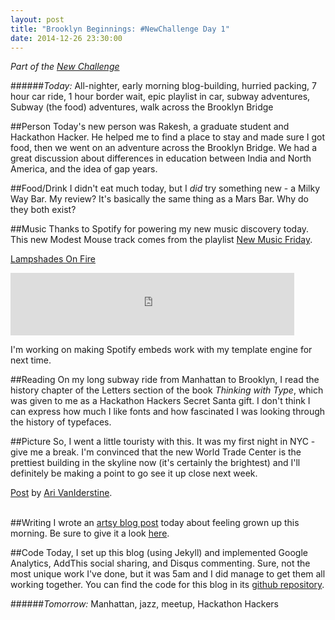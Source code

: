 ```yaml
---
layout: post
title: "Brooklyn Beginnings: #NewChallenge Day 1"
date: 2014-12-26 23:30:00
---
```


_Part of the [New Challenge][nc]_

######_Today:_ All-nighter, early morning blog-building, hurried packing, 7 hour car ride, 1 hour border wait, epic playlist in car, subway adventures, Subway (the food) adventures, walk across the Brooklyn Bridge

##Person
Today's new person was Rakesh, a graduate student and Hackathon Hacker. He helped me to find a place to stay and made sure I got food, then we went on an adventure across the Brooklyn Bridge. We had a great discussion about differences in education between India and North America, and the idea of gap years.

##Food/Drink
I didn't eat much today, but I _did_ try something new - a Milky Way Bar. My review? It's basically the same thing as a Mars Bar. Why do they both exist?

##Music
Thanks to Spotify for powering my new music discovery today. This new Modest Mouse track comes from the playlist [New Music Friday][spotify].

[Lampshades On Fire][song]

<iframe src="https://embed.spotify.com/?uri=spotify:track:30J50x380IFf1P1H0DOtW4" width="90%" height="100" frameborder="0" allowtransparency="true"></iframe>

I'm working on making Spotify embeds work with my template engine for next time.

##Reading
On my long subway ride from Manhattan to Brooklyn, I read the history chapter of the Letters section of the book _Thinking with Type_, which was given to me as a Hackathon Hackers Secret Santa gift. I don't think I can express how much I like fonts and how fascinated I was looking through the history of typefaces.

##Picture
So, I went a little touristy with this. It was my first night in NYC - give me a break. I'm convinced that the new World Trade Center is the prettiest building in the skyline now (it's certainly the brightest) and I'll definitely be making a point to go see it up close next week.

<div id="fb-root"></div> <script>(function(d, s, id) { var js, fjs = d.getElementsByTagName(s)[0]; if (d.getElementById(id)) return; js = d.createElement(s); js.id = id; js.src = "//connect.facebook.net/en_GB/all.js#xfbml=1"; fjs.parentNode.insertBefore(js, fjs); }(document, 'script', 'facebook-jssdk'));</script>
<div class="fb-post" data-href="https://www.facebook.com/photo.php?fbid=10155065271570691&amp;set=a.10155065270590691.1073741840.890580690&amp;type=1" data-width="466"><div class="fb-xfbml-parse-ignore"><a href="https://www.facebook.com/photo.php?fbid=10155065271570691&amp;set=a.10155065270590691.1073741840.890580690&amp;type=1">Post</a> by <a href="https://www.facebook.com/avaniderstine">Ari VanIderstine</a>.</div></div>
<br/>

##Writing
I wrote an [artsy blog post][writing] today about feeling grown up this morning. Be sure to give it a look [here][writing].

##Code
Today, I set up this blog (using Jekyll) and implemented Google Analytics, AddThis social sharing, and Disqus commenting. Sure, not the most unique work I've done, but it was 5am and I did manage to get them all working together. You can find the code for this blog in its [github repository][github].

######_Tomorrow:_ Manhattan, jazz, meetup, Hackathon Hackers


[spotify]: http://open.spotify.com/user/spotify_germany/playlist/4HdOsN3i6umE8rN1y75NBi
[writing]: http://blog.ariari.io/2014/12/26/today-i-felt-adult.html
[github]: http://github.com/arirawr/blog.ariari.io
[nc]: http://blog.ariari.io/2014/12/26/the-new-challenge.html
[song]: http://open.spotify.com/track/30J50x380IFf1P1H0DOtW4